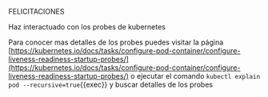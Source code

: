 FELICITACIONES

Haz interactuado con los probes de kubernetes

Para conocer mas detalles de los probes puedes visitar la página [https://kubernetes.io/docs/tasks/configure-pod-container/configure-liveness-readiness-startup-probes/](https://kubernetes.io/docs/tasks/configure-pod-container/configure-liveness-readiness-startup-probes/) o ejecutar el comando `kubectl explain pod --recursive=true`{{exec}} y buscar detalles de los probes
